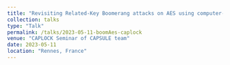 ```yaml
---
title: "Revisiting Related-Key Boomerang attacks on AES using computer-aided tool"
collection: talks
type: "Talk"
permalink: /talks/2023-05-11-boomAes-caplock
venue: "CAPLOCK Seminar of CAPSULE team"
date: 2023-05-11
location: "Rennes, France"
---
```

